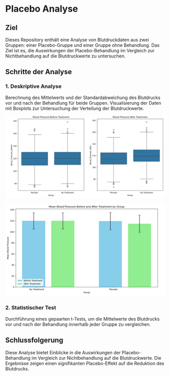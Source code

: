 # Placebo Analyse

## Ziel
Dieses Repository enthält eine Analyse von Blutdruckdaten aus zwei Gruppen: einer Placebo-Gruppe und einer Gruppe ohne Behandlung. Das Ziel ist es, die Auswirkungen der Placebo-Behandlung im Vergleich zur Nichtbehandlung auf die Blutdruckwerte zu untersuchen.

## Schritte der Analyse
### 1. Deskriptive Analyse
Berechnung des Mittelwerts und der Standardabweichung des Blutdrucks vor und nach der Behandlung für beide Gruppen.
Visualisierung der Daten mit Boxplots zur Untersuchung der Verteilung der Blutdruckwerte.

![Alt Text](graph_means.jpg)

![Alt Text](graph_means_2.jpg)

### 2. Statistischer Test
Durchführung eines gepaarten t-Tests, um die Mittelwerte des Blutdrucks vor und nach der Behandlung innerhalb jeder Gruppe zu vergleichen.

## Schlussfolgerung
Diese Analyse bietet Einblicke in die Auswirkungen der Placebo-Behandlung im Vergleich zur Nichtbehandlung auf die Blutdruckwerte. Die Ergebnisse zeigen einen signifikanten Placebo-Effekt auf die Reduktion des Blutdrucks.
